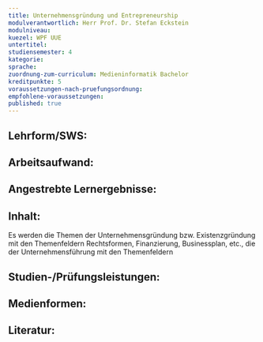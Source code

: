 ```yaml
---
title: Unternehmensgründung und Entrepreneurship
modulverantwortlich: Herr Prof. Dr. Stefan Eckstein
modulniveau:
kuezel: WPF UUE
untertitel:
studiensemester: 4
kategorie:
sprache: 
zuordnung-zum-curriculum: Medieninformatik Bachelor
kreditpunkte: 5
voraussetzungen-nach-pruefungsordnung: 
empfohlene-voraussetzungen: 
published: true
---
```


## Lehrform/SWS:


## Arbeitsaufwand:

## Angestrebte Lernergebnisse:


## Inhalt:
Es werden die Themen der Unternehmensgründung bzw. Existenzgründung mit den Themenfeldern Rechtsformen, Finanzierung, Businessplan, etc., die der Unternehmensführung mit den Themenfeldern

## Studien-/Prüfungsleistungen:


## Medienformen:


## Literatur:


